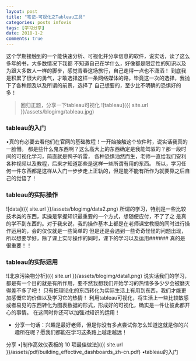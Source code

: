 ```yaml
---
layout: post
title: "笔记-可视化之Tableau工具"
categories: posts infovis
tags: [学习分享]
date: 2018-1-2 
comments: true
---
```


这个学期接触到的一个能快速分析、可视化并分享信息的软件，说实话，读了这么多年的书，大多数情况下我都 不知道自己在学什么，好像都是限定性的知识以及为跟大多数人一样的脚步，感觉青春这场旅行，自己走得一点也不潇洒！ 到底我是积累了很大的勇气，才敢选择这样一条网络媒体的路，毕竟这一次的选择，我抛下了各种顾及以及所谓的前景，选择了 自己想要的，至少比不明确的恐惧好的多！


> 回归正题，分享一下tableau可视化 ![tableau]({{ site.url }}/assets/blogimg/tableau.jpg)

### tableau的入门
•真的有必要去看他们在官网的基础教程！一开始接触这个软件时，说实话我真的一脸懵。 都是些什么鬼东西啊？这么高大上的东西确定是我能驾驭的？那一段时间的可视化学习，简直就是鸭子听雷， 各种恐惧油然而生，老师一直给我们安利各种视频以及教程，后来才知道那些是这样一些所谓有用的东西。 所以，学习任何一件东西都是这样从入门一步步走上正轨的，但是能不能有所作为就要靠之后自己的觉悟了！

### tableau的实际操作

![data]({{ site.url }}/assets/blogimg/data2.png) 所谓的学习，特别是一些比较技术类的东西，实操是掌握知识最重要的一个方式，想随便应付，不了了之 是真的学不到东西的。对于我来说，我的操作基本上都是在老师课堂教授的同时进行操作运用的，会的仅仅就是一些简单的 但是还是会遇到一些奇奇怪怪的问题出现，所以想要学好，除了课上实际操作的同时，课下的学习以及运用###### 真的是很重要！！

### tableau的实际运用

![北京污染物分析]({{ site.url }}/assets/blogimg/data1.png) 说实话我们的学习，都是有一个目的就是有所作用，要不然我想我们开始学习的热情多多少少会被磨灭得差不多了吧！ 只有把理论化的东西转化为实际生活上有用到东西，我们才能更加感慨它的价值以及学习它的热情！ 利用tableau可视化，将生活上一些比较敏感或者易见的东西转化为图表数据的形式，形成好的可视化，确实是一件让彼此都开心的事情。 在这同时你还可以加强对知识的运用！

* 分享一句话：兴趣是最好老师，但是你没有多点尝试你怎么知道这就是你的兴趣所在呢？愿我们都能在学习这条路上越走越远！


分享
•[制作高效仪表板的 10 项最佳做法]({{ site.url }}/assets/pdf/building_effective_dashboards_zh-cn.pdf)
•tableau的入门
